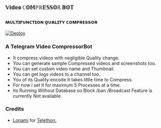 ### 𝕍𝕚𝕕𝕖𝕠 ℂ𝕆𝕄ℙℝ𝔼𝕊𝕊𝕆ℝ 𝔹𝕆𝕋

### ᴍᴜʟᴛɪғᴜɴᴄᴛɪᴏɴ ǫᴜᴀʟɪᴛʏ ᴄᴏᴍᴘʀᴇssᴏʀ


[![Deploy](https://www.herokucdn.com/deploy/button.svg)](https://dashboard.heroku.com/new?button-url=https%3A%2F%2Fgithub.com%2F1Danish-00%2FCompressorBotp&amp;template=https%3A%2F%2Fgithub.com%2F1Danish-00%2FCompressorBot)

### A Telegram Video CompressorBot

- It compress videos with negligible Quality change.
- You can generate sample Compressed videos and screenshots too.
- You can set custom video name and Thumbnail.
- You can get logs videos to a channel too.
- You of its Quality encode It takes little time to Compress.
- For now i set it for maximum 5 Processes at a time.
- Its Running Without Database so Block /ban /Broadcast Feature is currently Not available.

### Credits
* [Lonami](https://github.com/LonamiWebs/) for [Telethon.](https://github.com/LonamiWebs/Telethon)
